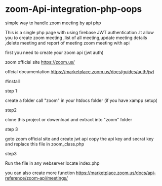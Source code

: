 # zoom-Api-integration-php-oops
simple way to handle zoom meeting by api php

This is a single php page with using firebase JWT authentication .It allow you to create zoom meeting ,list of all meeting,update meeting details ,delete meeting and report of meeting zoom meeting with api

first you need to create your zoom api (jwt auth)

zoom official site
https://zoom.us/

offcial documentation
https://marketplace.zoom.us/docs/guides/auth/jwt

#install

step 1

create a folder call "zoom" in your htdocs folder (if you have xampp setup)

step2

clone this project or dowenload and extract into "zoom" folder

step 3

goto zoom official site and create jwt api 
copy the api key and secrat key and replace this file in zoom_class.php

step3

Run the file in any webserver locate index.php


you can also create more function 
https://marketplace.zoom.us/docs/api-reference/zoom-api/meetings/
